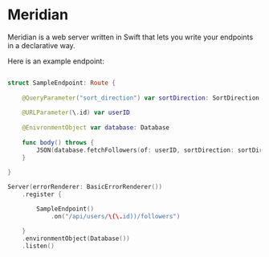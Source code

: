 # Meridian

Meridian is a web server written in Swift that lets you write your endpoints in a declarative way.

Here is an example endpoint:

```swift

struct SampleEndpoint: Route {
  
    @QueryParameter("sort_direction") var sortDirection: SortDirection
  
    @URLParameter(\.id) var userID
    
    @EnivronmentObject var database: Database
    
    func body() throws {
        JSON(database.fetchFollowers(of: userID, sortDirection: sortDirection))
    }
  
}

Server(errorRenderer: BasicErrorRenderer())
    .register {

        SampleEndpoint()
            .on("/api/users/\(\.id))/followers")

    }
    .environmentObject(Database())
    .listen()

```
